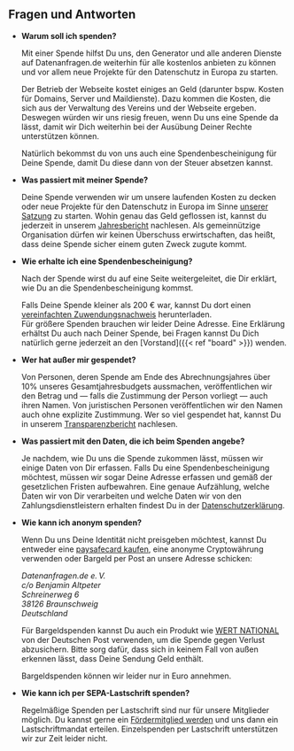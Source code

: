 ## Fragen und Antworten

* **Warum soll ich spenden?**
    
    Mit einer Spende hilfst Du uns, den Generator und alle anderen Dienste auf Datenanfragen.de weiterhin für alle kostenlos anbieten zu können und vor allem neue Projekte für den Datenschutz in Europa zu starten.
    
    Der Betrieb der Webseite kostet einiges an Geld (darunter bspw. Kosten für Domains, Server und Maildienste). Dazu kommen die Kosten, die sich aus der Verwaltung des Vereins und der Webseite ergeben. Deswegen würden wir uns riesig freuen, wenn Du uns eine Spende da lässt, damit wir Dich weiterhin bei der Ausübung Deiner Rechte unterstützen können.

    Natürlich bekommst du von uns auch eine Spendenbescheinigung für Deine Spende, damit Du diese dann von der Steuer absetzen kannst.

* **Was passiert mit meiner Spende?**

    Deine Spende verwenden wir um unsere laufenden Kosten zu decken oder neue Projekte für den Datenschutz in Europa im Sinne [unserer Satzung](/satzung) zu starten. Wohin genau das Geld geflossen ist, kannst du jederzeit in unserem [Jahresbericht](/transparenz) nachlesen. Als gemeinnützige Organisation dürfen wir keinen Überschuss erwirtschaften, das heißt, dass deine Spende sicher einem guten Zweck zugute kommt.
    
* <a id="spendenbescheinigung-howto"></a>**Wie erhalte ich eine Spendenbescheinigung?**

    Nach der Spende wirst du auf eine Seite weitergeleitet, die Dir erklärt, wie Du an die Spendenbescheinigung kommst.

    Falls Deine Spende kleiner als 200 € war, kannst Du dort einen [vereinfachten Zuwendungsnachweis](https://static.dacdn.de/docs/vereinfachte-zuwendungsbestaetigung.pdf) herunterladen.  
    Für größere Spenden brauchen wir leider Deine Adresse. Eine Erklärung erhältst Du auch nach Deiner Spende, bei Fragen kannst Du Dich natürlich gerne jederzeit an den [Vorstand]({{< ref "board" >}}) wenden.
 
* **Wer hat außer mir gespendet?**

    Von Personen, deren Spende am Ende des Abrechnungsjahres über 10% unseres Gesamtjahresbudgets aussmachen, veröffentlichen wir den Betrag und — falls die Zustimmung der Person vorliegt — auch ihren Namen. Von juristischen Personen veröffentlichen wir den Namen auch ohne explizite Zustimmung. Wer so viel gespendet hat, kannst Du in unserem [Transparenzbericht](/transparenz) nachlesen.

* **Was passiert mit den Daten, die ich beim Spenden angebe?**

    Je nachdem, wie Du uns die Spende zukommen lässt, müssen wir einige Daten von Dir erfassen. Falls Du eine Spendenbescheinigung möchtest, müssen wir sogar Deine Adresse erfassen und gemäß der gesetzlichen Fristen aufbewahren. Eine genaue Aufzählung, welche Daten wir von Dir verarbeiten und welche Daten wir von den Zahlungsdienstleistern erhalten findest Du in der [Datenschutzerklärung](/privacy).

* **Wie kann ich anonym spenden?**

    Wenn Du uns Deine Identität nicht preisgeben möchtest, kannst Du entweder eine [paysafecard kaufen](https://www.paysafecard.com/de-de/kaufen/verkaufsstellen-finden/verkaufsstellen/), eine anonyme Cryptowährung verwenden oder Bargeld per Post an unsere Adresse schicken:

    *Datenanfragen.de e.&thinsp;V.  
    c/o Benjamin Altpeter  
    Schreinerweg 6  
    38126 Braunschweig  
    Deutschland*

    Für Bargeldspenden kannst Du auch ein Produkt wie [WERT NATIONAL](https://www.deutschepost.de/de/w/wert-national.html) von der Deutschen Post verwenden, um die Spende gegen Verlust abzusichern. Bitte sorg dafür, dass sich in keinem Fall von außen erkennen lässt, dass Deine Sendung Geld enthält.
    
    Bargeldspenden können wir leider nur in Euro annehmen.

* **Wie kann ich per SEPA-Lastschrift spenden?**

    <!-- TODO: Activate at mollie -->
    Regelmäßige Spenden per Lastschrift sind nur für unsere Mitglieder möglich. Du kannst gerne ein [Fördermitglied werden](/mitglied-werden) und uns dann ein Lastschriftmandat erteilen. Einzelspenden per Lastschrift unterstützen wir zur Zeit leider nicht.
